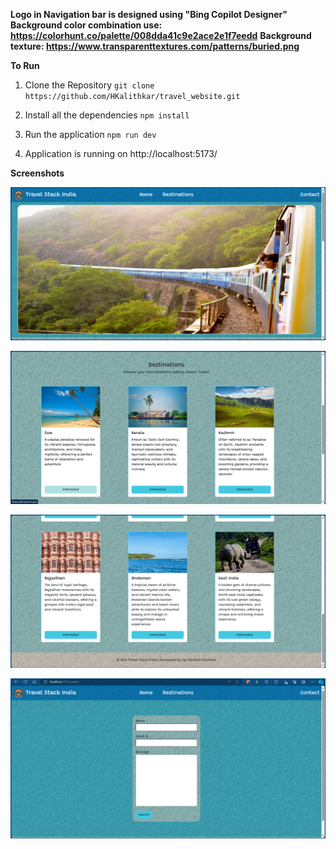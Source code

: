 **Logo in Navigation bar is designed using "Bing Copilot Designer"**
**Background color combination use: https://colorhunt.co/palette/008dda41c9e2ace2e1f7eedd**
**Background texture: https://www.transparenttextures.com/patterns/buried.png**

**To Run**

1) Clone the Repository
    `git clone https://github.com/HKalithkar/travel_website.git`

2) Install all the dependencies
    `npm install`

3) Run the application
    `npm run dev`

4) Application is running on http://localhost:5173/

**Screenshots**

![Screenshot1](https://github.com/HKalithkar/travel_website/blob/main/screenshots/Screenshot-1.png)


![Screenshot2](https://github.com/HKalithkar/travel_website/blob/main/screenshots/Screenshot-2.png)


![Screenshot1](https://github.com/HKalithkar/travel_website/blob/main/screenshots/Screenshot-3.png)


![Screenshot2](https://github.com/HKalithkar/travel_website/blob/main/screenshots/Screenshot-4.png)